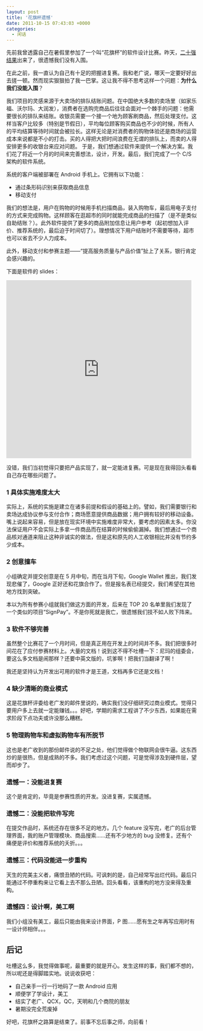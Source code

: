 ```yaml
---
layout: post
title: '花旗杯遗憾'
date: 2011-10-15 07:43:03 +0000
categories:
  - 闲话
---
```


先前我曾透露自己在暑假里参加了一个叫“花旗杯”的软件设计比赛。昨天，[二十强结果](http://citicup.swufe.edu.cn/news/2011-HuaQiBei-JinRongYuXinXiJiShuYingYongDaSaiFuSai-20-QiangMingDan.htm)出来了，很遗憾我们没有入围。

在此之前，我一直认为自己有十足的把握进复赛。我和老广说，哪天一定要好好出去搓一顿。然而现实狠狠拍了我一巴掌。这让我不得不思考这样一个问题：**为什么我们没能入围**？

我们项目的灵感来源于大卖场的排队结账问题。在中国绝大多数的卖场里（如家乐福、沃尔玛、大润发），消费者在选购完商品后往往会面对一个棘手的问题：他需要很长的排队来结账。收银员需要一个接一个地为顾客刷商品，然后处理支付。这样当客户比较多（特别是节假日），平均每位顾客购买商品也不少的时候，所有人的平均结算等待时间就会被拉长。这样无论是对消费者的购物体验还是商场的运营成本来说都是不小的打击。买的人得把大把时间浪费在无谓的排队上，而卖的人得安排更多的收银台来应对问题。
于是，我们想通过软件来提供一个解决方案。我们花了将近一个月的时间来完善想法，设计，开发。最后，我们完成了一个 C/S 架构的软件系统。

<!--more-->

系统的客户端被部署在 Android 手机上。它拥有以下功能：

- 通过条形码识别来获取商品信息
- 移动支付

我们的想法是，用户在购物的时候用手机扫描商品，装入购物车，最后用电子支付的方式来完成购物。这样顾客在逛超市的同时就能完成商品的扫描了（是不是类似自助结账？）。此外软件提供了更多的商品附加信息让用户参考（起初想加入评价、推荐系统的，最后迫于时间切了）。理想情况下用户结账时不需要等待，超市也可以省去不少人力成本。

此外，移动支付和参赛主题——“提高服务质量与产品价值”扯上了关系，银行肯定会感兴趣的。

下面是软件的 slides：

<div>
<iframe src="http://www.slideshare.net/krafttuc/slideshelf" width="490px" height="470px" frameborder="0" marginwidth="0" marginheight="0" scrolling="no" style="border:none;" allowfullscreen webkitallowfullscreen mozallowfullscreen></iframe>
</div>

没错，我们当初觉得只要把产品实现了，就一定能进复赛。可是现在我得回头看看自己存在哪些问题了。

### 1 具体实施难度太大

实际上，系统的实施是建立在诸多前提和假设的基础上的。譬如，我们需要银行和卖场达成协议参与支付合作；商场愿意提供商品数据；用户拥有较好的移动设备。
嘴上说起来容易，但是放在现实环境中实施难度非常大，要考虑的因素太多。你没法保证用户不会实际上多拿一件商品而在结算的时候偷偷漏掉。我们想通过一个商品核对通道来阻止这种非诚实的做法，但是这和原先的人工收银相比并没有节约多少成本。

### 2 创意撞车

小组确定并提交创意是在 5 月中旬，而在当月下旬，Google Wallet 推出，我们发现悲催了，Google 正好还和花旗合作了。但是报名表已经提交，我们希望在其他地方找到突破。

本以为所有参赛小组就我们做这方面的开发，后来在 TOP 20 名单里我们发现了一个类似的项目“SignPay”。不是你死就是我亡，很遗憾我们技不如人败下阵来。

### 3 软件不够完善

虽然整个比赛花了一个月时间，但是真正用在开发上的时间并不多。我们把很多时间花在了应付参赛材料上。大量的文档！说到这不得不吐槽一下：尼玛的组委会，要这么多文档是闹那样？还要中英文版的，坑爹啊！把我们当翻译了啊！

我还是坚持认为开发出可用的软件才是王道，文档再多它还是文档！

### 4 缺少清晰的商业模式

这是花旗杯评委给老广发的邮件里说的，确实我们没仔细研究过商业模式。觉得只要用户多上去就一定能赚钱。。。好吧，学期的需求工程讲了不少东西，如果能在需求阶段下点功夫或许没那么糟糕。

### 5 物理购物车和虚拟购物车有所脱节

这也是老广收到的那份邮件说的不足之处，他们觉得做个物联网会很牛逼。这东西炒的是很热，但是成熟的不多。我们考虑过这个问题，可是觉得涉及到硬件层，望而却步了。

### 遗憾一：没能进复赛

这个是肯定的，毕竟是参赛性质的开发。没进复赛，实属遗憾。

### 遗憾二：没能把软件写完

在提交作品时，系统还存在很多不足的地方。几个 feature 没写完，老广的后台管理界面，我的账户管理模块、商品搜索……还有不少地方的 bug 没修复。还有个痛便是评价和推荐系统的夭折。。。

### 遗憾三：代码没能进一步重构

天生的完美主义者，痛恨丑陋的代码。可讽刺的是，自己经常写出烂代码。最后只能通过不停重构来让它看上去不那么丑陋。回头看看，该重构的地方没来得及重构。

### 遗憾四：设计啊，美工啊

我们小组没有美工，最后只能由我来设计界面，P 图……愿有生之年再写应用时有一设计师相伴。。。

## 后记

吐槽这么多，我觉得做事呢，最重要的就是开心。发生这样的事，我们都不想的，所以呢还是得脚踏实地。说说收获吧：

- 自己亲手一行一行地码了一款 Android 应用
- 顺便学了学设计，美工
- 结实了老广、QCX，QC，天明和几个商院的朋友
- 暑期没完全荒废掉

好吧，花旗杯之路算是结束了。前事不忘后事之师，向前看！

